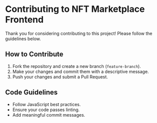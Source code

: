 # Contributing to NFT Marketplace Frontend

Thank you for considering contributing to this project! Please follow the guidelines below.

## How to Contribute
1. Fork the repository and create a new branch (`feature-branch`).
2. Make your changes and commit them with a descriptive message.
3. Push your changes and submit a Pull Request.

## Code Guidelines
- Follow JavaScript best practices.
- Ensure your code passes linting.
- Add meaningful commit messages.
